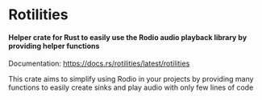 # Rotilities
#### Helper crate for Rust to easily use the Rodio audio playback library by providing helper functions

Documentation: https://docs.rs/rotilities/latest/rotilities

This crate aims to simplify using Rodio in your projects by providing many functions to easily create sinks and play audio with only few lines of code